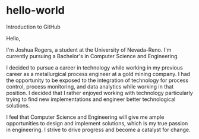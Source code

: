 # hello-world
Introduction to GitHub

Hello,


I'm Joshua Rogers, a student at the University of Nevada-Reno.
I'm currently pursuing a Bachelor's in Computer Science and Engineering.

I decided to pursue a career in technology while working in my previous
career as a metallurgical process engineer at a gold mining company.
I had the opportunity to be exposed to the integration of technology
for process control, process monitoring, and data analytics while working
in that position. I decided that I rather enjoyed working with technology
particularly trying to find new implementations and engineer better
technological solutions.

I feel that Computer Science and Engineering will give me ample
opportunities to design and implement solutions, which is my true
passion in engineering. I strive to drive progress and become a
catalyst for change.
